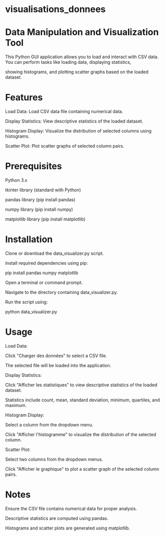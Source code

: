 # visualisations_donnees
# Data Manipulation and Visualization Tool
This Python GUI application allows you to load and interact with CSV data. You can perform tasks like loading data, displaying statistics, 

showing histograms, and plotting scatter graphs based on the loaded dataset.

# Features
Load Data: Load CSV data file containing numerical data.

Display Statistics: View descriptive statistics of the loaded dataset.

Histogram Display: Visualize the distribution of selected columns using histograms.

Scatter Plot: Plot scatter graphs of selected column pairs.

# Prerequisites

Python 3.x

tkinter library (standard with Python)

pandas library (pip install pandas)

numpy library (pip install numpy)

matplotlib library (pip install matplotlib)

# Installation

Clone or download the data_visualizer.py script.

Install required dependencies using pip:


pip install pandas numpy matplotlib

Open a terminal or command prompt.

Navigate to the directory containing data_visualizer.py.

Run the script using:

python data_visualizer.py
# Usage
Load Data:

Click "Charger des données" to select a CSV file.

The selected file will be loaded into the application.

Display Statistics:

Click "Afficher les statistiques" to view descriptive statistics of the loaded dataset.

Statistics include count, mean, standard deviation, minimum, quartiles, and maximum.

Histogram Display:

Select a column from the dropdown menu.

Click "Afficher l'histogramme" to visualize the distribution of the selected column.

Scatter Plot:

Select two columns from the dropdown menus.

Click "Afficher le graphique" to plot a scatter graph of the selected column pairs.

# Notes
Ensure the CSV file contains numerical data for proper analysis.

Descriptive statistics are computed using pandas.

Histograms and scatter plots are generated using matplotlib.
